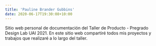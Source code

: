 ```yaml
---
title: 'Pauline Brander Gubbins'
date: 2020-06-17T19:30:08+10:00
---
```


<!-- Descripción inicial -->
Sitio web personal de documentación del Taller de Producto - Pregrado Design Lab UAI 2021. En este sitio web compartiré todos mis proyectos y trabajos que realizaré a lo largo del taller.
